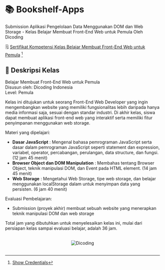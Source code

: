 # 📚 Bookshelf-Apps

Submission Aplikasi Pengelolaan Data Menggunakan DOM dan Web Storage - Kelas Belajar Membuat Front-End Web untuk Pemula Oleh Dicoding

🗒️ [Sertifikat Kompetensi Kelas Belajar Membuat Front-End Web untuk Pemula](https://www.dicoding.com/certificates/72ZD9J65JPYW) [^1]

## 🚀 Deskripsi Kelas

Belajar Membuat Front-End Web untuk Pemula <br>
Disusun oleh: Dicoding Indonesia <br>
Level: Pemula

Kelas ini ditujukan untuk seorang Front-End Web Developer yang ingin mengembangkan website yang memiliki fungsionalitas lebih daripada hanya media informasi saja, sesuai dengan standar industri. Di akhir kelas, siswa dapat membuat aplikasi front-end web yang interaktif serta memiliki fitur penyimpanan menggunakan web storage.

Materi yang dipelajari:

- **Dasar JavaScript** : Mengenal bahasa pemrograman JavaScript serta dasar dalam pemrograman JavaScript seperti statement dan expression, variabel, operator, percabangan, perulangan, data structure, dan fungsi. (12 jam 45 menit)
- **Browser Object dan DOM Manipulation** : Membahas tentang Browser Object, teknik manipulasi DOM, dan Event pada HTML element. (14 jam 45 menit)
- **Web Storage** : Mengetahui Web Storage, tipe web storage, dan belajar menggunakan localStorage dalam untuk menyimpan data yang persisten. (6 jam 40 menit)

Evaluasi Pembelajaran:

- Submission (proyek akhir) membuat sebuah website yang menerapkan teknik manipulasi DOM dan web storage

Total jam yang dibutuhkan untuk menyelesaikan kelas ini, mulai dari persiapan kelas sampai evaluasi belajar, adalah 36 jam.

<br>

<div align="center">
  <img src="https://user-images.githubusercontent.com/95717485/188485268-90e682b9-fce9-470b-836e-d8838079a309.png" alt="Dicoding">
</div>

<br>

[^1]: [Show Credentials](https://www.dicoding.com/certificates/L4PQ34JM2PO1)
